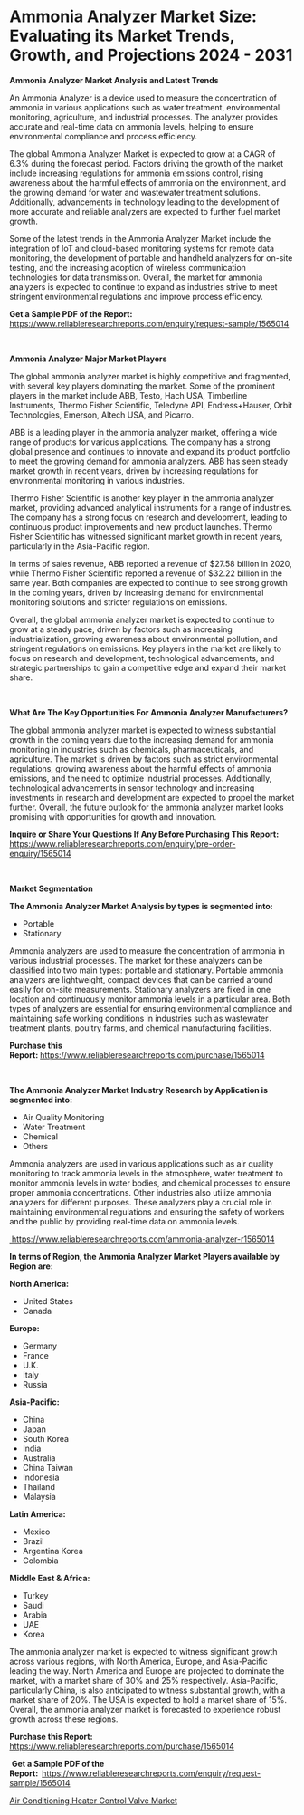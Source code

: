 <p><h1>Ammonia Analyzer Market Size: Evaluating its Market Trends, Growth, and Projections 2024 - 2031</h1></p><p><strong>Ammonia Analyzer Market Analysis and Latest Trends</strong></p>
<p><p>An Ammonia Analyzer is a device used to measure the concentration of ammonia in various applications such as water treatment, environmental monitoring, agriculture, and industrial processes. The analyzer provides accurate and real-time data on ammonia levels, helping to ensure environmental compliance and process efficiency.</p><p>The global Ammonia Analyzer Market is expected to grow at a CAGR of 6.3% during the forecast period. Factors driving the growth of the market include increasing regulations for ammonia emissions control, rising awareness about the harmful effects of ammonia on the environment, and the growing demand for water and wastewater treatment solutions. Additionally, advancements in technology leading to the development of more accurate and reliable analyzers are expected to further fuel market growth.</p><p>Some of the latest trends in the Ammonia Analyzer Market include the integration of IoT and cloud-based monitoring systems for remote data monitoring, the development of portable and handheld analyzers for on-site testing, and the increasing adoption of wireless communication technologies for data transmission. Overall, the market for ammonia analyzers is expected to continue to expand as industries strive to meet stringent environmental regulations and improve process efficiency.</p></p>
<p><strong>Get a Sample PDF of the Report:&nbsp;</strong> <a href="https://www.reliableresearchreports.com/enquiry/request-sample/1565014">https://www.reliableresearchreports.com/enquiry/request-sample/1565014</a></p>
<p>&nbsp;</p>
<p><strong>Ammonia Analyzer Major Market Players</strong></p>
<p><p>The global ammonia analyzer market is highly competitive and fragmented, with several key players dominating the market. Some of the prominent players in the market include ABB, Testo, Hach USA, Timberline Instruments, Thermo Fisher Scientific, Teledyne API, Endress+Hauser, Orbit Technologies, Emerson, Altech USA, and Picarro.</p><p>ABB is a leading player in the ammonia analyzer market, offering a wide range of products for various applications. The company has a strong global presence and continues to innovate and expand its product portfolio to meet the growing demand for ammonia analyzers. ABB has seen steady market growth in recent years, driven by increasing regulations for environmental monitoring in various industries.</p><p>Thermo Fisher Scientific is another key player in the ammonia analyzer market, providing advanced analytical instruments for a range of industries. The company has a strong focus on research and development, leading to continuous product improvements and new product launches. Thermo Fisher Scientific has witnessed significant market growth in recent years, particularly in the Asia-Pacific region.</p><p>In terms of sales revenue, ABB reported a revenue of $27.58 billion in 2020, while Thermo Fisher Scientific reported a revenue of $32.22 billion in the same year. Both companies are expected to continue to see strong growth in the coming years, driven by increasing demand for environmental monitoring solutions and stricter regulations on emissions.</p><p>Overall, the global ammonia analyzer market is expected to continue to grow at a steady pace, driven by factors such as increasing industrialization, growing awareness about environmental pollution, and stringent regulations on emissions. Key players in the market are likely to focus on research and development, technological advancements, and strategic partnerships to gain a competitive edge and expand their market share.</p></p>
<p>&nbsp;</p>
<p><strong>What Are The Key Opportunities For Ammonia Analyzer Manufacturers?</strong></p>
<p><p>The global ammonia analyzer market is expected to witness substantial growth in the coming years due to the increasing demand for ammonia monitoring in industries such as chemicals, pharmaceuticals, and agriculture. The market is driven by factors such as strict environmental regulations, growing awareness about the harmful effects of ammonia emissions, and the need to optimize industrial processes. Additionally, technological advancements in sensor technology and increasing investments in research and development are expected to propel the market further. Overall, the future outlook for the ammonia analyzer market looks promising with opportunities for growth and innovation.</p></p>
<p><strong>Inquire or Share Your Questions If Any Before Purchasing This Report:</strong> <a href="https://www.reliableresearchreports.com/enquiry/pre-order-enquiry/1565014">https://www.reliableresearchreports.com/enquiry/pre-order-enquiry/1565014</a></p>
<p>&nbsp;</p>
<p><strong>Market Segmentation</strong></p>
<p><strong>The Ammonia Analyzer Market Analysis by types is segmented into:</strong></p>
<p><ul><li>Portable</li><li>Stationary</li></ul></p>
<p><p>Ammonia analyzers are used to measure the concentration of ammonia in various industrial processes. The market for these analyzers can be classified into two main types: portable and stationary. Portable ammonia analyzers are lightweight, compact devices that can be carried around easily for on-site measurements. Stationary analyzers are fixed in one location and continuously monitor ammonia levels in a particular area. Both types of analyzers are essential for ensuring environmental compliance and maintaining safe working conditions in industries such as wastewater treatment plants, poultry farms, and chemical manufacturing facilities.</p></p>
<p><strong>Purchase this Report:&nbsp;</strong><a href="https://www.reliableresearchreports.com/purchase/1565014">https://www.reliableresearchreports.com/purchase/1565014</a></p>
<p>&nbsp;</p>
<p><strong>The Ammonia Analyzer Market Industry Research by Application is segmented into:</strong></p>
<p><ul><li>Air Quality Monitoring</li><li>Water Treatment</li><li>Chemical</li><li>Others</li></ul></p>
<p><p>Ammonia analyzers are used in various applications such as air quality monitoring to track ammonia levels in the atmosphere, water treatment to monitor ammonia levels in water bodies, and chemical processes to ensure proper ammonia concentrations. Other industries also utilize ammonia analyzers for different purposes. These analyzers play a crucial role in maintaining environmental regulations and ensuring the safety of workers and the public by providing real-time data on ammonia levels.</p></p>
<p><a href="https://www.reliableresearchreports.com/ammonia-analyzer-r1565014">&nbsp;https://www.reliableresearchreports.com/ammonia-analyzer-r1565014</a></p>
<p><strong>In terms of Region, the Ammonia Analyzer Market Players available by Region are:</strong></p>
<p>
    <p> <strong> North America: </strong>
        <ul>
            <li>United States</li>
            <li>Canada</li>
        </ul>
        </p> 
    <p> <strong> Europe: </strong>
        <ul>
            <li>Germany</li>
            <li>France</li>
            <li>U.K.</li>
            <li>Italy</li>
            <li>Russia</li>
        </ul>
        </p> 
    <p> <strong> Asia-Pacific: </strong>
        <ul>
            <li>China</li>
            <li>Japan</li>
            <li>South Korea</li>
            <li>India</li>
            <li>Australia</li>
            <li>China Taiwan</li>
            <li>Indonesia</li>
            <li>Thailand</li>
            <li>Malaysia</li>
        </ul>
        </p> 
    <p> <strong> Latin America: </strong>
        <ul>
            <li>Mexico</li>
            <li>Brazil</li>
            <li>Argentina Korea</li>
            <li>Colombia</li>
        </ul>
        </p> 
    <p> <strong> Middle East & Africa: </strong>
        <ul>
            <li>Turkey</li>
            <li>Saudi</li>
            <li>Arabia</li>
            <li>UAE</li>
            <li>Korea</li>
        </ul>
    </p>
    </p>
<p><p>The ammonia analyzer market is expected to witness significant growth across various regions, with North America, Europe, and Asia-Pacific leading the way. North America and Europe are projected to dominate the market, with a market share of 30% and 25% respectively. Asia-Pacific, particularly China, is also anticipated to witness substantial growth, with a market share of 20%. The USA is expected to hold a market share of 15%. Overall, the ammonia analyzer market is forecasted to experience robust growth across these regions.</p></p>
<p><strong>Purchase this Report: </strong><a href="https://www.reliableresearchreports.com/purchase/1565014">https://www.reliableresearchreports.com/purchase/1565014</a></p>
<p>&nbsp;<strong>Get a Sample PDF of the Report:&nbsp;&nbsp;</strong><a href="https://www.reliableresearchreports.com/enquiry/request-sample/1565014">https://www.reliableresearchreports.com/enquiry/request-sample/1565014</a></p>
<p><strong></strong></p>
<p><p><a href="https://view.publitas.com/reportprime-1/comprehensive-analysis-of-the-global-air-conditioning-heater-control-valve-market-growth-trends-market-forecasts-2024-2031/">Air Conditioning Heater Control Valve Market</a></p></p>
